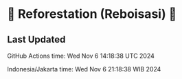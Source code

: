 
# 🌳 Reforestation (Reboisasi) 🌲

## Last Updated

GitHub Actions time: Wed Nov  6 14:18:38 UTC 2024

Indonesia/Jakarta time: Wed Nov  6 21:18:38 WIB 2024
